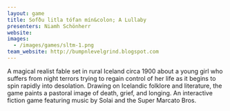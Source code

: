 ```yaml
---
layout: game
title: Sofðu litla tófan mín&colon; A Lullaby
presenters: Niamh Schönherr
website:
images:
  - /images/games/sltm-1.png
team_website: http://bumpnlevelgrind.blogspot.com
---
```

A magical realist fable set in rural Iceland circa 1900 about a young girl who suffers from night terrors trying to regain control of her life as it begins to spin rapidly into desolation. Drawing on Icelandic folklore and literature, the game paints a pastoral image of death, grief, and longing. An interactive fiction game featuring music by Solai and the Super Marcato Bros.
